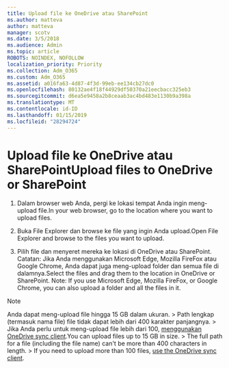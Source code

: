 ```yaml
---
title: Upload file ke OneDrive atau SharePoint
ms.author: matteva
author: matteva
manager: scotv
ms.date: 3/5/2018
ms.audience: Admin
ms.topic: article
ROBOTS: NOINDEX, NOFOLLOW
localization_priority: Priority
ms.collection: Adm_O365
ms.custom: Adm_O365
ms.assetid: a016fa63-4d87-4f3d-99eb-ee134cb27dc0
ms.openlocfilehash: 80132ae4f18f44929df50370a21eecbacc325eb3
ms.sourcegitcommit: d6ea5e9458a2b8ceaab3ac4bd483e1130b9a398a
ms.translationtype: MT
ms.contentlocale: id-ID
ms.lasthandoff: 01/15/2019
ms.locfileid: "28294724"
---
```

# <a name="upload-files-to-onedrive-or-sharepoint"></a><span data-ttu-id="4b3c5-102">Upload file ke OneDrive atau SharePoint</span><span class="sxs-lookup"><span data-stu-id="4b3c5-102">Upload files to OneDrive or SharePoint</span></span>

1. <span data-ttu-id="4b3c5-103">Dalam browser web Anda, pergi ke lokasi tempat Anda ingin meng-upload file.</span><span class="sxs-lookup"><span data-stu-id="4b3c5-103">In your web browser, go to the location where you want to upload files.</span></span>
    
2. <span data-ttu-id="4b3c5-104">Buka File Explorer dan browse ke file yang ingin Anda upload.</span><span class="sxs-lookup"><span data-stu-id="4b3c5-104">Open File Explorer and browse to the files you want to upload.</span></span>
    
3. <span data-ttu-id="4b3c5-p101">Pilih file dan menyeret mereka ke lokasi di OneDrive atau SharePoint. Catatan: Jika Anda menggunakan Microsoft Edge, Mozilla FireFox atau Google Chrome, Anda dapat juga meng-upload folder dan semua file di dalamnya.</span><span class="sxs-lookup"><span data-stu-id="4b3c5-p101">Select the files and drag them to the location in OneDrive or SharePoint. Note: If you use Microsoft Edge, Mozilla FireFox, or Google Chrome, you can also upload a folder and all the files in it.</span></span>
    
> [!NOTE]
>  <span data-ttu-id="4b3c5-p102">Anda dapat meng-upload file hingga 15 GB dalam ukuran. > Path lengkap (termasuk nama file) file tidak dapat lebih dari 400 karakter panjangnya. > Jika Anda perlu untuk meng-upload file lebih dari 100, [menggunakan OneDrive sync client](https://go.microsoft.com/fwlink/?linkid=866427).</span><span class="sxs-lookup"><span data-stu-id="4b3c5-p102">You can upload files up to 15 GB in size. >  The full path for a file (including the file name) can't be more than 400 characters in length. >  If you need to upload more than 100 files, [use the OneDrive sync client](https://go.microsoft.com/fwlink/?linkid=866427).</span></span> 
  

